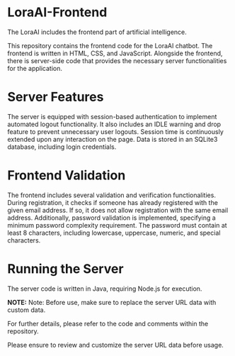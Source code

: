 # LoraAI-Frontend
The LoraAI includes the frontend part of artificial intelligence.

This repository contains the frontend code for the LoraAI chatbot. The frontend is written in HTML, CSS, and JavaScript. Alongside the frontend, there is server-side code that provides the necessary server functionalities for the application.

# Server Features
The server is equipped with session-based authentication to implement automated logout functionality. It also includes an IDLE warning and drop feature to prevent unnecessary user logouts. Session time is continuously extended upon any interaction on the page. Data is stored in an SQLite3 database, including login credentials.

# Frontend Validation
The frontend includes several validation and verification functionalities. During registration, it checks if someone has already registered with the given email address. If so, it does not allow registration with the same email address. Additionally, password validation is implemented, specifying a minimum password complexity requirement. The password must contain at least 8 characters, including lowercase, uppercase, numeric, and special characters.

# Running the Server
The server code is written in Java, requiring Node.js for execution.

**NOTE:** Note: Before use, make sure to replace the server URL data with custom data.

For further details, please refer to the code and comments within the repository.

Please ensure to review and customize the server URL data before usage.
